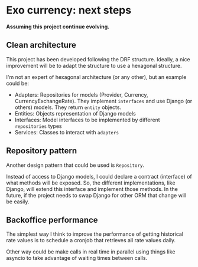 # Exo currency: next steps

**Assuming this project continue evolving.**

## Clean architecture

This project has been developed following the DRF structure. Ideally, a nice improvement will be to adapt the structure to use a hexagonal structure.

I'm not an expert of hexagonal architecture (or any other), but an example could be:

- Adapters: Repositories for models (Provider, Currency, CurrencyExchangeRate). They implement `interfaces` and use Django (or others) models. They return `entity` objects.
- Entities: Objects representation of Django models
- Interfaces: Model interfaces to be implemented by different `repositories` types
- Services: Classes to interact with `adapters`

## Repository pattern

Another design pattern that could be used is `Repository`. 

Instead of access to Django models, I could declare a contract (interface) of what methods will be exposed. So, the different implementations, like Django, will extend this interface and implement those methods. In the future, if the project needs to swap Django for other ORM that change will be easily.

## Backoffice performance

The simplest way I think to improve the performance of getting historical rate values is to schedule a cronjob that retrieves all rate values daily.

Other way could be make calls in real time in parallel using things like asyncio to take advantage of waiting times between calls.